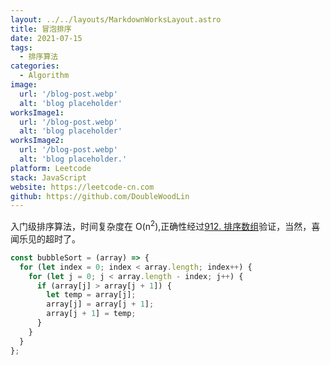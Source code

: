 ```yaml
---
layout: ../../layouts/MarkdownWorksLayout.astro
title: 冒泡排序
date: 2021-07-15
tags:
  - 排序算法
categories:
  - Algorithm
image:
  url: '/blog-post.webp'
  alt: 'blog placeholder'
worksImage1:
  url: '/blog-post.webp'
  alt: 'blog placeholder'
worksImage2:
  url: '/blog-post.webp'
  alt: 'blog placeholder.'
platform: Leetcode
stack: JavaScript
website: https://leetcode-cn.com
github: https://github.com/DoubleWoodLin
---
```


入门级排序算法，时间复杂度在 O(n<sup>2</sup>),正确性经过[912. 排序数组](https://leetcode-cn.com/problems/sort-an-array/)验证，当然，喜闻乐见的超时了。

```javascript
const bubbleSort = (array) => {
  for (let index = 0; index < array.length; index++) {
    for (let j = 0; j < array.length - index; j++) {
      if (array[j] > array[j + 1]) {
        let temp = array[j];
        array[j] = array[j + 1];
        array[j + 1] = temp;
      }
    }
  }
};
```
